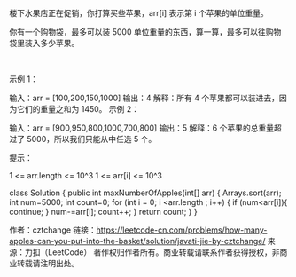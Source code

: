 楼下水果店正在促销，你打算买些苹果，arr[i] 表示第 i 个苹果的单位重量。

你有一个购物袋，最多可以装 5000 单位重量的东西，算一算，最多可以往购物袋里装入多少苹果。

 

示例 1：

输入：arr = [100,200,150,1000]
输出：4
解释：所有 4 个苹果都可以装进去，因为它们的重量之和为 1450。
示例 2：

输入：arr = [900,950,800,1000,700,800]
输出：5
解释：6 个苹果的总重量超过了 5000，所以我们只能从中任选 5 个。
 

提示：

1 <= arr.length <= 10^3
1 <= arr[i] <= 10^3


class Solution {
    public int maxNumberOfApples(int[] arr) {
        Arrays.sort(arr);
        int num=5000;
        int count=0;
        for (int i = 0; i <arr.length ; i++) {
            if (num<arr[i]){
                continue;
            }
            num-=arr[i];
            count++;
        }
        return count;
    }
}

作者：cztchange
链接：https://leetcode-cn.com/problems/how-many-apples-can-you-put-into-the-basket/solution/javati-jie-by-cztchange/
来源：力扣（LeetCode）
著作权归作者所有。商业转载请联系作者获得授权，非商业转载请注明出处。